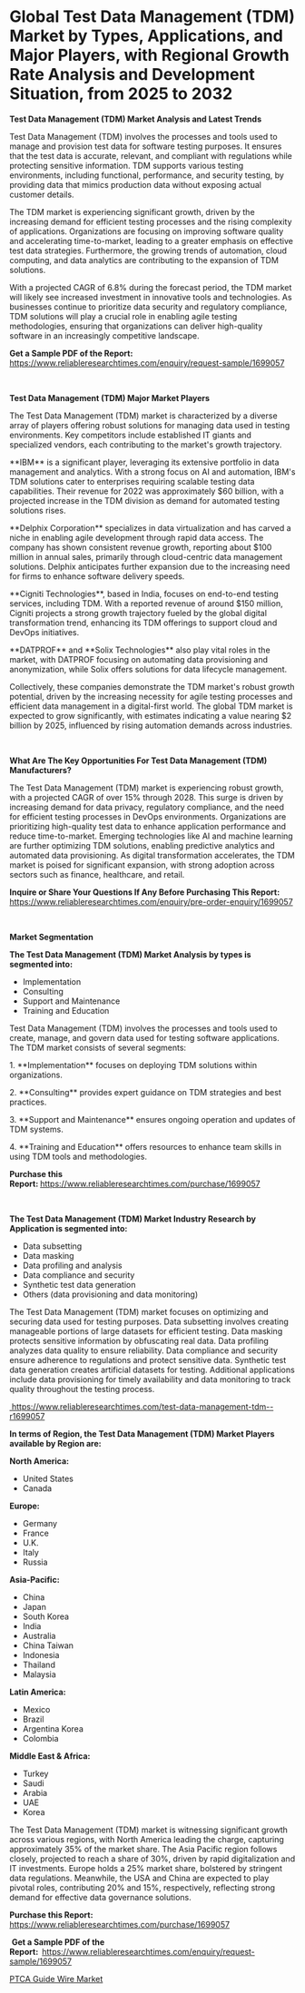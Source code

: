 <p><h1>Global Test Data Management (TDM) Market by Types, Applications, and Major Players, with Regional Growth Rate Analysis and Development Situation, from 2025 to 2032</h1></p><p><strong>Test Data Management (TDM) Market Analysis and Latest Trends</strong></p>
<p><p>Test Data Management (TDM) involves the processes and tools used to manage and provision test data for software testing purposes. It ensures that the test data is accurate, relevant, and compliant with regulations while protecting sensitive information. TDM supports various testing environments, including functional, performance, and security testing, by providing data that mimics production data without exposing actual customer details.</p><p>The TDM market is experiencing significant growth, driven by the increasing demand for efficient testing processes and the rising complexity of applications. Organizations are focusing on improving software quality and accelerating time-to-market, leading to a greater emphasis on effective test data strategies. Furthermore, the growing trends of automation, cloud computing, and data analytics are contributing to the expansion of TDM solutions. </p><p>With a projected CAGR of 6.8% during the forecast period, the TDM market will likely see increased investment in innovative tools and technologies. As businesses continue to prioritize data security and regulatory compliance, TDM solutions will play a crucial role in enabling agile testing methodologies, ensuring that organizations can deliver high-quality software in an increasingly competitive landscape.</p></p>
<p><strong>Get a Sample PDF of the Report:&nbsp;</strong> <a href="https://www.reliableresearchtimes.com/enquiry/request-sample/1699057?utm_campaign=2638&utm_medium=2&utm_source=Github&utm_content=ia&utm_term=27032025&utm_id=test-data-management-tdm">https://www.reliableresearchtimes.com/enquiry/request-sample/1699057</a></p>
<p>&nbsp;</p>
<p><strong>Test Data Management (TDM) Major Market Players</strong></p>
<p><p>The Test Data Management (TDM) market is characterized by a diverse array of players offering robust solutions for managing data used in testing environments. Key competitors include established IT giants and specialized vendors, each contributing to the market's growth trajectory.</p><p>**IBM** is a significant player, leveraging its extensive portfolio in data management and analytics. With a strong focus on AI and automation, IBM's TDM solutions cater to enterprises requiring scalable testing data capabilities. Their revenue for 2022 was approximately $60 billion, with a projected increase in the TDM division as demand for automated testing solutions rises.</p><p>**Delphix Corporation** specializes in data virtualization and has carved a niche in enabling agile development through rapid data access. The company has shown consistent revenue growth, reporting about $100 million in annual sales, primarily through cloud-centric data management solutions. Delphix anticipates further expansion due to the increasing need for firms to enhance software delivery speeds.</p><p>**Cigniti Technologies**, based in India, focuses on end-to-end testing services, including TDM. With a reported revenue of around $150 million, Cigniti projects a strong growth trajectory fueled by the global digital transformation trend, enhancing its TDM offerings to support cloud and DevOps initiatives.</p><p>**DATPROF** and **Solix Technologies** also play vital roles in the market, with DATPROF focusing on automating data provisioning and anonymization, while Solix offers solutions for data lifecycle management.</p><p>Collectively, these companies demonstrate the TDM market's robust growth potential, driven by the increasing necessity for agile testing processes and efficient data management in a digital-first world. The global TDM market is expected to grow significantly, with estimates indicating a value nearing $2 billion by 2025, influenced by rising automation demands across industries.</p></p>
<p>&nbsp;</p>
<p><strong>What Are The Key Opportunities For Test Data Management (TDM) Manufacturers?</strong></p>
<p><p>The Test Data Management (TDM) market is experiencing robust growth, with a projected CAGR of over 15% through 2028. This surge is driven by increasing demand for data privacy, regulatory compliance, and the need for efficient testing processes in DevOps environments. Organizations are prioritizing high-quality test data to enhance application performance and reduce time-to-market. Emerging technologies like AI and machine learning are further optimizing TDM solutions, enabling predictive analytics and automated data provisioning. As digital transformation accelerates, the TDM market is poised for significant expansion, with strong adoption across sectors such as finance, healthcare, and retail.</p></p>
<p><strong>Inquire or Share Your Questions If Any Before Purchasing This Report:</strong> <a href="https://www.reliableresearchtimes.com/enquiry/pre-order-enquiry/1699057?utm_campaign=2638&utm_medium=2&utm_source=Github&utm_content=ia&utm_term=27032025&utm_id=test-data-management-tdm">https://www.reliableresearchtimes.com/enquiry/pre-order-enquiry/1699057</a></p>
<p>&nbsp;</p>
<p><strong>Market Segmentation</strong></p>
<p><strong>The Test Data Management (TDM) Market Analysis by types is segmented into:</strong></p>
<p><ul><li>Implementation</li><li>Consulting</li><li>Support and Maintenance</li><li>Training and Education</li></ul></p>
<p><p>Test Data Management (TDM) involves the processes and tools used to create, manage, and govern data used for testing software applications. The TDM market consists of several segments: </p><p>1. **Implementation** focuses on deploying TDM solutions within organizations.</p><p>2. **Consulting** provides expert guidance on TDM strategies and best practices.</p><p>3. **Support and Maintenance** ensures ongoing operation and updates of TDM systems.</p><p>4. **Training and Education** offers resources to enhance team skills in using TDM tools and methodologies.</p></p>
<p><strong>Purchase this Report:&nbsp;</strong><a href="https://www.reliableresearchtimes.com/purchase/1699057?utm_campaign=2638&utm_medium=2&utm_source=Github&utm_content=ia&utm_term=27032025&utm_id=test-data-management-tdm">https://www.reliableresearchtimes.com/purchase/1699057</a></p>
<p>&nbsp;</p>
<p><strong>The Test Data Management (TDM) Market Industry Research by Application is segmented into:</strong></p>
<p><ul><li>Data subsetting</li><li>Data masking</li><li>Data profiling and analysis</li><li>Data compliance and security</li><li>Synthetic test data generation</li><li>Others (data provisioning and data monitoring)</li></ul></p>
<p><p>The Test Data Management (TDM) market focuses on optimizing and securing data used for testing purposes. Data subsetting involves creating manageable portions of large datasets for efficient testing. Data masking protects sensitive information by obfuscating real data. Data profiling analyzes data quality to ensure reliability. Data compliance and security ensure adherence to regulations and protect sensitive data. Synthetic test data generation creates artificial datasets for testing. Additional applications include data provisioning for timely availability and data monitoring to track quality throughout the testing process.</p></p>
<p><a href="https://www.reliableresearchtimes.com/test-data-management-tdm--r1699057?utm_campaign=2638&utm_medium=2&utm_source=Github&utm_content=ia&utm_term=27032025&utm_id=test-data-management-tdm">&nbsp;https://www.reliableresearchtimes.com/test-data-management-tdm--r1699057</a></p>
<p><strong>In terms of Region, the Test Data Management (TDM) Market Players available by Region are:</strong></p>
<p>
    <p> <strong> North America: </strong>
        <ul>
            <li>United States</li>
            <li>Canada</li>
        </ul>
        </p> 
    <p> <strong> Europe: </strong>
        <ul>
            <li>Germany</li>
            <li>France</li>
            <li>U.K.</li>
            <li>Italy</li>
            <li>Russia</li>
        </ul>
        </p> 
    <p> <strong> Asia-Pacific: </strong>
        <ul>
            <li>China</li>
            <li>Japan</li>
            <li>South Korea</li>
            <li>India</li>
            <li>Australia</li>
            <li>China Taiwan</li>
            <li>Indonesia</li>
            <li>Thailand</li>
            <li>Malaysia</li>
        </ul>
        </p> 
    <p> <strong> Latin America: </strong>
        <ul>
            <li>Mexico</li>
            <li>Brazil</li>
            <li>Argentina Korea</li>
            <li>Colombia</li>
        </ul>
        </p> 
    <p> <strong> Middle East & Africa: </strong>
        <ul>
            <li>Turkey</li>
            <li>Saudi</li>
            <li>Arabia</li>
            <li>UAE</li>
            <li>Korea</li>
        </ul>
    </p>
    </p>
<p><p>The Test Data Management (TDM) market is witnessing significant growth across various regions, with North America leading the charge, capturing approximately 35% of the market share. The Asia Pacific region follows closely, projected to reach a share of 30%, driven by rapid digitalization and IT investments. Europe holds a 25% market share, bolstered by stringent data regulations. Meanwhile, the USA and China are expected to play pivotal roles, contributing 20% and 15%, respectively, reflecting strong demand for effective data governance solutions.</p></p>
<p><strong>Purchase this Report: </strong><a href="https://www.reliableresearchtimes.com/purchase/1699057?utm_campaign=2638&utm_medium=2&utm_source=Github&utm_content=ia&utm_term=27032025&utm_id=test-data-management-tdm">https://www.reliableresearchtimes.com/purchase/1699057</a></p>
<p>&nbsp;<strong>Get a Sample PDF of the Report:&nbsp;&nbsp;</strong><a href="https://www.reliableresearchtimes.com/enquiry/request-sample/1699057?utm_campaign=2638&utm_medium=2&utm_source=Github&utm_content=ia&utm_term=27032025&utm_id=test-data-management-tdm">https://www.reliableresearchtimes.com/enquiry/request-sample/1699057</a></p>
<p><strong></strong></p>
<p><p><a href="https://github.com/norbyboyse4d/Market-Research-Report-List-1/blob/main/ptca-guide-wire-market.md?utm_campaign=2638&utm_medium=2&utm_source=Github&utm_content=ia&utm_term=27032025&utm_id=test-data-management-tdm">PTCA Guide Wire Market</a></p></p>